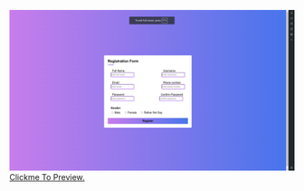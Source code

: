 ![Preview Image](index.png)
<br>
[Clickme To Preview.](https://htmlpreview.github.io/?https://github.com/grishrana/web_dev_learn/blob/master/registration_form/index.html)